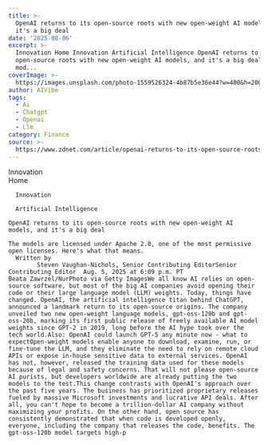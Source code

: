 ```yaml
---
title: >-
  OpenAI returns to its open-source roots with new open-weight AI models, and
  it's a big deal
date: '2025-08-06'
excerpt: >-
  Innovation Home Innovation Artificial Intelligence OpenAI returns to its
  open-source roots with new open-weight AI models, and it's a big deal The
  mod...
coverImage: >-
  https://images.unsplash.com/photo-1559526324-4b87b5e36e44?w=400&h=200&fit=crop&auto=format
author: AIVibe
tags:
  - Ai
  - Chatgpt
  - Openai
  - Llm
category: Finance
source: >-
  https://www.zdnet.com/article/openai-returns-to-its-open-source-roots-with-new-open-weight-ai-models-and-its-a-big-deal/
---
```

Innovation      
      Home
    
      Innovation
    
      Artificial Intelligence
       
    OpenAI returns to its open-source roots with new open-weight AI models, and it's a big deal
     
    The models are licensed under Apache 2.0, one of the most permissive open licenses. Here's what that means.
      Written by 
            Steven Vaughan-Nichols, Senior Contributing EditorSenior Contributing Editor  Aug. 5, 2025 at 6:09 p.m. PT                           Beata Zawrzel/NurPhoto via Getty ImagesWe all know AI relies on open-source software, but most of the big AI companies avoid opening their code or their large language model (LLM) weights. Today, things have changed. OpenAI, the artificial intelligence titan behind ChatGPT, announced a landmark return to its open-source origins. The company unveiled two new open-weight language models, gpt-oss-120b and gpt-oss-20b, marking its first public release of freely available AI model weights since GPT-2 in 2019, long before the AI hype took over the tech world.Also: OpenAI could launch GPT-5 any minute now - what to expectOpen-weight models enable anyone to download, examine, run, or fine-tune the LLM, and they eliminate the need to rely on remote cloud APIs or expose in-house sensitive data to external services. OpenAI has not, however, released the training data used for these models because of legal and safety concerns. That will not please open-source AI purists, but developers worldwide are already putting the two models to the test.This change contrasts with OpenAI's approach over the past five years. The business has prioritized proprietary releases fueled by massive Microsoft investments and lucrative API deals. After all, you can't hope to become a trillion-dollar AI company without maximizing your profits. On the other hand, open source has consistently demonstrated that when code is developed openly, everyone, including the company that releases the code, benefits. The gpt-oss-120b model targets high-p
